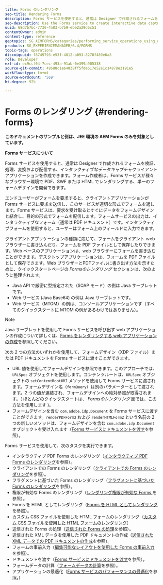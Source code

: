 ```yaml
---
title: Forms のレンダリング
seo-title: Rendering Forms
description: Forms サービスを使用すると、通常は Designer で作成されるフォームを検証、処理、変換および配信する、インタラクティブなデータキャプチャクライアントアプリケーションを作成できます。フォーム作成者は、Forms サービスが様々なブラウザー環境で PDF、SWF または HTML でレンダリングする、単一のフォームデザインを開発できます。
seo-description: Use the Forms service to create interactive data capture client applications that validate, process, transform, and deliver forms typically created in Designer. Form authors can develop a single form design that the Forms service renders in PDF, SWF, or HTML in various browser environments.
uuid: 68d7b7bc-7730-4a83-b7b9-ebe2a29d6c51
contentOwner: admin
content-type: reference
geptopics: SG_AEMFORMS/categories/performing_service_operations_using_apis
products: SG_EXPERIENCEMANAGER/6.4/FORMS
topic-tags: operations
discoiquuid: f8749793-e53f-4812-a093-8278f480e6a8
role: Developer
exl-id: ec9ccf04-7cec-493a-91ab-0e399a905338
source-git-commit: 49688c1e64038ff5fde617e52e1c14878e3191e5
workflow-type: tm+mt
source-wordcount: '569'
ht-degree: 92%

---
```


# Forms のレンダリング {#rendering-forms}

**このドキュメントのサンプルと例は、JEE 環境の AEM Forms のみを対象としています。**

**Forms サービスについて**

Forms サービスを使用すると、通常は Designer で作成されるフォームを検証、処理、変換および配信する、インタラクティブなデータキャプチャクライアントアプリケーションを作成できます。フォーム作成者は、Forms サービスが様々なブラウザー環境で PDF、SWF または HTML でレンダリングする、単一のフォームデザインを開発できます。

エンドユーザーがフォームを要求すると、クライアントアプリケーションが Forms サービスに要求を送信し、このサービスが適切な形式でフォームを返します。Forms サービスは、要求を受け取るとすぐにデータをフォームデザインと結合し、目的の形式でフォームを配信します。フォームサービスの出力は、インタラクティブなフォーム（通常は PDF ドキュメント）です。インタラクティブフォームを使用すると、ユーザーはフォーム上のフィールドに入力できます。

クライアントアプリケーションの種類に応じて、フォームをクライアント ｗeb ブラウザーに書き込んだり、フォームを PDF ファイルとして保存したりできます。Web ベースのアプリケーションは、web ブラウザーにフォームを書き込むことができます。デスクトップアプリケーションは、フォームを PDF ファイルとして保存できます。Web ブラウザーとPDFファイルに書き出す方法を示すために、クイックスタートページの *Formsのレンダリング* セクションは、次のように整理されます。

* Java API で厳密に型指定された（SOAP モード）の例は Java サーブレットです。
* Web サービス (Java Base64) の例は Java サーブレットです。
* Web サービス（MTOM）の例は、コンソールアプリケーションです（すべてのクイックスタートに MTOM の例があるわけではありません）。

>[!NOTE]
>
>Java サーブレットを使用して Forms サービスを呼び出す web アプリケーションの作成について詳しくは、[Forms をレンダリングする web アプリケーションの作成](/help/forms/developing/creating-web-applications-renders-forms.md)を参照してください。

次の 2 つの方法のいずれかを使用して、フォームデザイン（XDP ファイル）または PDF ドキュメントを Forms サービスに渡すことができます。

* URL 値を使用してフォームデザインを参照できます。このアプローチでは、`URLSpec` オブジェクトを使用します。コンテンツルートは、`URLSpec` オブジェクトの `setContentRootURI` メソッドを使用して Forms サービスに渡されます。フォームデザイン名（`formQuery`）は別のパラメーターとして渡されます。2 つの値が連結され、フォームデザインへの絶対参照が取得されます。( ほとんどのクイックスタートは、 *Formsのレンダリング* 節では、この方法を使用します )。
* フォームデザインを含む `com.adobe.idp.Document` を Forms サービスに渡すことができます。`renderPDFForm2` および `renderHTMLForm2` という名前の 2 つの新しいメソッドは、フォームデザインを含む `com.adobe.idp.Document` オブジェクトを受け入れます（[Forms サービスにドキュメントを渡す](/help/forms/developing/passing-documents-forms-service.md)を参照）。

Forms サービスを使用して、次のタスクを実行できます。

* インタラクティブ PDF Forms のレンダリング（[インタラクティブ PDF Forms のレンダリング](/help/forms/developing/rendering-interactive-pdf-forms.md)を参照）。
* クライアントでの Forms のレンダリング（[クライアントでの Forms のレンダリング](/help/forms/developing/rendering-forms-client.md)を参照）。
* フラグメントに基づいた Forms のレンダリング（[フラグメントに基づいた Forms のレンダリング](/help/forms/developing/rendering-forms-based-fragments.md)を参照）。
* 権限が有効な Forms のレンダリング（[レンダリング権限が有効な Forms ](/help/forms/developing/rendering-rights-enabled-forms.md)を参照）。
* Forms を HTML としてレンダリング（[Forms を HTML としてレンダリング](/help/forms/developing/rendering-forms-html.md)を参照）。
* カスタム CSS ファイルを使用した HTML フォームのレンダリング（[カスタム CSS ファイルを使用した HTML フォームのレンダリング](/help/forms/developing/rendering-html-forms-using-custom.md)）
* 送信された Forms の処理（[送信された Forms の処理](/help/forms/developing/handling-submitted-forms.md)を参照）。
* 送信された XML データを使用した PDF ドキュメントの作成（[送信された XML データでの PDF ドキュメントの作成](/help/forms/developing/creating-pdf-documents-submitted-xml.md)を参照）。
* フォームの事前入力（[編集可能なレイアウトを使用した Forms の事前入力](/help/forms/developing/prepopulating-forms-flowable-layouts.md)を参照）。
* ドキュメントを渡す（[Forms サービスにドキュメントを渡す](/help/forms/developing/passing-documents-forms-service.md)を参照）。
* フォームデータの計算（[フォームデータの計算](/help/forms/developing/calculating-form-data.md)を参照）。
* アプリケーションの最適化（[Forms サービスのパフォーマンスの最適化](/help/forms/developing/optimizing-performance-forms-service.md)を参照。）
